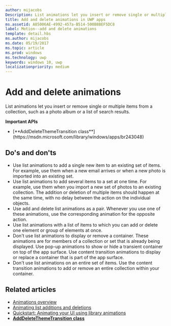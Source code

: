```yaml
---
author: mijacobs
Description: List animations let you insert or remove single or multiple items from a collection, such as a photo album or a list of search results.
title: Add and delete animations in UWP apps
ms.assetid: A85006AE-4992-457a-B514-500B8BEF5DC8
label: Motion--add and delete animations
template: detail.hbs
ms.author: mijacobs
ms.date: 05/19/2017
ms.topic: article
ms.prod: windows
ms.technology: uwp
keywords: windows 10, uwp
localizationpriority: medium
---
```


# Add and delete animations

<link rel="stylesheet" href="https://az835927.vo.msecnd.net/sites/uwp/Resources/css/custom.css">

List animations let you insert or remove single or multiple items from a collection, such as a photo album or a list of search results.

<div class="important-apis" >
<b>Important APIs</b><br/>
<ul>
<li>[**AddDeleteThemeTransition class**](https://msdn.microsoft.com/library/windows/apps/br243048)</li>
</ul>
</div>


## Do's and don'ts


-   Use list animations to add a single new item to an existing set of items. For example, use them when a new email arrives or when a new photo is imported into an existing set.
-   Use list animations to add several items to a set at one time. For example, use them when you import a new set of photos to an existing collection. The addition or deletion of multiple items should happen at the same time, with no delay between the action on the individual objects.
-   Use add and delete list animations as a pair. Whenever you use one of these animations, use the corresponding animation for the opposite action.
-   Use list animations with a list of items to which you can add or delete one element or group of elements at once.
-   Don't use list animations to display or remove a container. These animations are for members of a collection or set that is already being displayed. Use pop-up animations to show or hide a transient container on top of the app surface. Use content transition animations to display or replace a container that is part of the app surface.
-   Don't use list animations on an entire set of items. Use the content transition animations to add or remove an entire collection within your container.



## Related articles

* [Animations overview](https://msdn.microsoft.com/library/windows/apps/mt187350)
* [Animating list additions and deletions](https://msdn.microsoft.com/library/windows/apps/xaml/jj649430)
* [Quickstart: Animating your UI using library animations](https://msdn.microsoft.com/library/windows/apps/xaml/hh452703)
* [**AddDeleteThemeTransition class**](https://msdn.microsoft.com/library/windows/apps/br243048)

 

 





